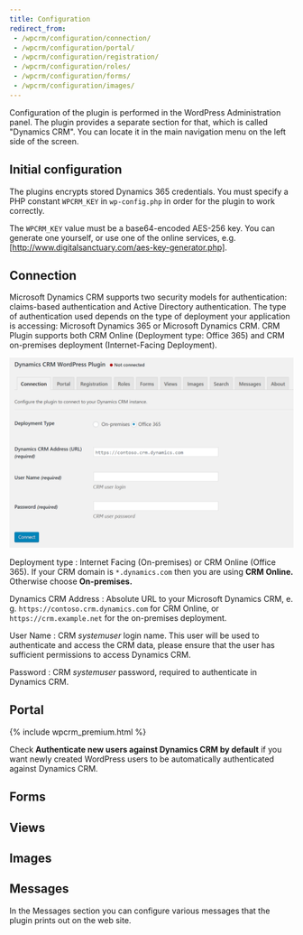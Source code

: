 ```yaml
---
title: Configuration
redirect_from:
 - /wpcrm/configuration/connection/
 - /wpcrm/configuration/portal/
 - /wpcrm/configuration/registration/
 - /wpcrm/configuration/roles/
 - /wpcrm/configuration/forms/
 - /wpcrm/configuration/images/
---
```


Configuration of the plugin is performed in the WordPress Administration panel. The plugin provides a separate section for that, which is called "Dynamics CRM". You can locate it in the main navigation menu on the left side of the screen.

## Initial configuration

The plugins encrypts stored Dynamics 365 credentials. You must specify a PHP constant `WPCRM_KEY` in `wp-config.php` in order for the plugin to work correctly.

The `WPCRM_KEY` value must be a base64-encoded AES-256 key. You can generate one yourself, or use one of the online services, e.g. [http://www.digitalsanctuary.com/aes-key-generator.php].
 
## Connection

Microsoft Dynamics CRM supports two security models for authentication: claims-based authentication and Active Directory authentication. The type of authentication used depends on the type of deployment your application is accessing: Microsoft Dynamics 365 or Microsoft Dynamics CRM. CRM Plugin supports both CRM Online (Deployment type: Office 365) and CRM on-premises deployment (Internet-Facing Deployment).

![Connection settings screen](/img/wpcrm/configuration_fig1.png)

Deployment type
: Internet Facing (On-premises) or CRM Online (Office 365). If your CRM domain is `*.dynamics.com` then you are using **CRM Online.** Otherwise choose **On-premises.**

Dynamics CRM Address
: Absolute URL to your Microsoft Dynamics CRM, e. g. `https://contoso.crm.dynamics.com` for CRM Online, or `https://crm.example.net` for the on-premises deployment.

User Name
: CRM *systemuser* login name. This user will be used to authenticate and access the CRM data, please ensure that the user has sufficient permissions to access Dynamics CRM.

Password
: CRM *systemuser* password, required to authenticate in Dynamics CRM.

## Portal
{% include wpcrm_premium.html %}

Check **Authenticate new users against Dynamics CRM by default** if you want newly created WordPress users to be automatically authenticated against Dynamics CRM.

## Forms

## Views

## Images

## Messages

In the Messages section you can configure various messages that the plugin prints out on the web site.
